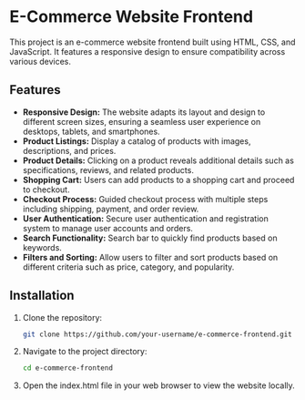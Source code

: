 # E-Commerce Website Frontend

This project is an e-commerce website frontend built using HTML, CSS, and JavaScript. It features a responsive design to ensure compatibility across various devices.

## Features

- **Responsive Design:** The website adapts its layout and design to different screen sizes, ensuring a seamless user experience on desktops, tablets, and smartphones.
- **Product Listings:** Display a catalog of products with images, descriptions, and prices.
- **Product Details:** Clicking on a product reveals additional details such as specifications, reviews, and related products.
- **Shopping Cart:** Users can add products to a shopping cart and proceed to checkout.
- **Checkout Process:** Guided checkout process with multiple steps including shipping, payment, and order review.
- **User Authentication:** Secure user authentication and registration system to manage user accounts and orders.
- **Search Functionality:** Search bar to quickly find products based on keywords.
- **Filters and Sorting:** Allow users to filter and sort products based on different criteria such as price, category, and popularity.

## Installation

1. Clone the repository:

   ```bash
   git clone https://github.com/your-username/e-commerce-frontend.git

   
2. Navigate to the project directory:

   ```bash
   cd e-commerce-frontend


3. Open the index.html file in your web browser to view the website locally.
